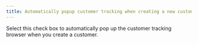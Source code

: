 ```yaml
---
title: Automatically popup customer tracking when creating a new customer
---
```



Select this check box to automatically pop up the customer tracking  browser when you create a customer.
